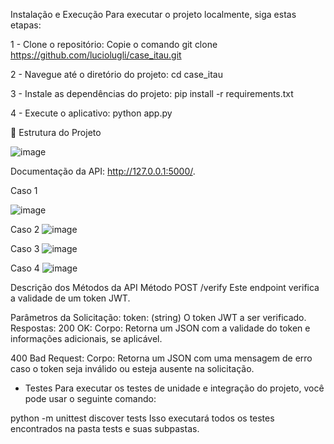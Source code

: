 Instalação e Execução
Para executar o projeto localmente, siga estas etapas:

1 - Clone o repositório:
Copie o comando
git clone https://github.com/luciolugli/case_itau.git

2 - Navegue até o diretório do projeto:
cd case_itau

3 - Instale as dependências do projeto:
pip install -r requirements.txt

4 - Execute o aplicativo:
python app.py

🏢 Estrutura do Projeto

![image](https://github.com/luciolugli/case_itau/assets/170758476/deaec927-9b9d-45fc-aeb4-d8c0ff34fe8f)

Documentação da API: http://127.0.0.1:5000/.

Caso 1

![image](https://github.com/luciolugli/case_itau/assets/170758476/4faac685-68d1-4d75-b3d5-fe5212e9cad7)

Caso 2
![image](https://github.com/luciolugli/case_itau/assets/170758476/8610a4db-1a82-451f-93f2-e7f7c2e1e118)

Caso 3
![image](https://github.com/luciolugli/case_itau/assets/170758476/44655f9d-840b-4b0a-a251-50c051d1fd2a)

Caso 4
![image](https://github.com/luciolugli/case_itau/assets/170758476/794d80ce-e7b1-47ce-8242-16845a1d4496)



Descrição dos Métodos da API
Método POST /verify
Este endpoint verifica a validade de um token JWT.

Parâmetros da Solicitação:
token: (string) O token JWT a ser verificado.
Respostas:
200 OK:
Corpo: Retorna um JSON com a validade do token e informações adicionais, se aplicável.

400 Bad Request:
Corpo: Retorna um JSON com uma mensagem de erro caso o token seja inválido ou esteja ausente na solicitação.


- Testes
Para executar os testes de unidade e integração do projeto, você pode usar o seguinte comando:

python -m unittest discover tests
Isso executará todos os testes encontrados na pasta tests e suas subpastas.
